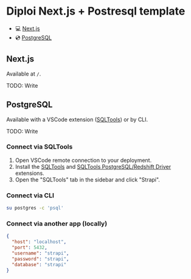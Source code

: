 # Diploi Next.js + Postresql template

- 💻 [Next.js](https://nextjs.org/)
- 💿 [PostgreSQL](https://www.postgresql.org/)

## Next.js

Available at `/`.

TODO: Write

## PostgreSQL

Available with a VSCode extension ([SQLTools](https://marketplace.visualstudio.com/items?itemName=mtxr.sqltools)) or by CLI.

TODO: Write

### Connect via SQLTools

1. Open VSCode remote connection to your deployment.
2. Install the [SQLTools](https://marketplace.visualstudio.com/items?itemName=mtxr.sqltools) and [SQLTools PostgreSQL/Redshift Driver](https://marketplace.visualstudio.com/items?itemName=mtxr.sqltools-driver-pg) extensions.
3. Open the "SQLTools" tab in the sidebar and click "Strapi".

### Connect via CLI

```bash
su postgres -c 'psql'
```

### Connect via another app (locally)

```json
{
  "host": "localhost",
  "port": 5432,
  "username": "strapi",
  "password": "strapi",
  "database": "strapi"
}
```
